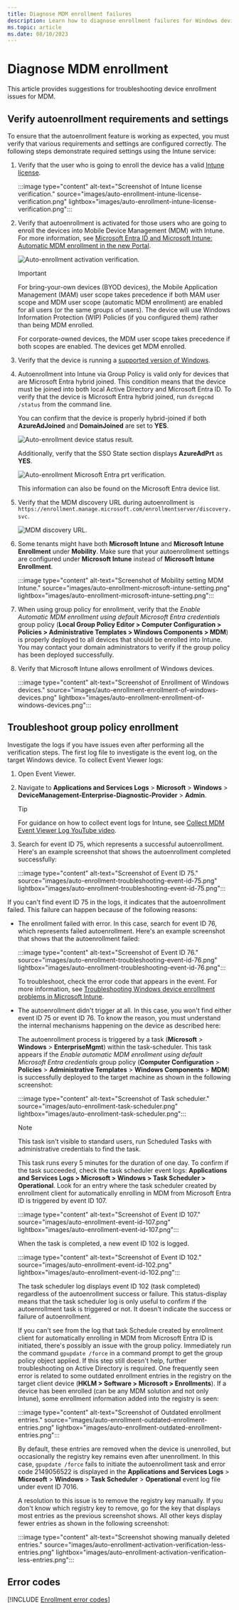 ```yaml
---
title: Diagnose MDM enrollment failures
description: Learn how to diagnose enrollment failures for Windows devices
ms.topic: article
ms.date: 08/10/2023
---
```


# Diagnose MDM enrollment

This article provides suggestions for troubleshooting device enrollment issues for MDM.

## Verify autoenrollment requirements and settings

To ensure that the autoenrollment feature is working as expected, you must verify that various requirements and settings are configured correctly. The following steps demonstrate required settings using the Intune service:

1. Verify that the user who is going to enroll the device has a valid [Intune license](/mem/intune/fundamentals/licenses).

   :::image type="content" alt-text="Screenshot of Intune license verification." source="images/auto-enrollment-intune-license-verification.png" lightbox="images/auto-enrollment-intune-license-verification.png":::

1. Verify that autoenrollment is activated for those users who are going to enroll the devices into Mobile Device Management (MDM) with Intune. For more information, see [Microsoft Entra ID and Microsoft Intune: Automatic MDM enrollment in the new Portal](./azure-ad-and-microsoft-intune-automatic-mdm-enrollment-in-the-new-portal.md).

    ![Auto-enrollment activation verification.](images/auto-enrollment-activation-verification.png)

    > [!IMPORTANT]
    > For bring-your-own devices (BYOD devices), the Mobile Application Management (MAM) user scope takes precedence if both MAM user scope and MDM user scope (automatic MDM enrollment) are enabled for all users (or the same groups of users). The device will use Windows Information Protection (WIP) Policies (if you configured them) rather than being MDM enrolled.
    >
    > For corporate-owned devices, the MDM user scope takes precedence if both scopes are enabled. The devices get MDM enrolled.

1. Verify that the device is running a [supported version of Windows](/windows/release-health/supported-versions-windows-client).

1. Autoenrollment into Intune via Group Policy is valid only for devices that are Microsoft Entra hybrid joined. This condition means that the device must be joined into both local Active Directory and Microsoft Entra ID. To verify that the device is Microsoft Entra hybrid joined, run `dsregcmd /status` from the command line.

    You can confirm that the device is properly hybrid-joined if both **AzureAdJoined** and **DomainJoined** are set to **YES**.

    ![Auto-enrollment device status result.](images/auto-enrollment-device-status-result.png)

    Additionally, verify that the SSO State section displays **AzureAdPrt** as **YES**.

    ![Auto-enrollment Microsoft Entra prt verification.](images/auto-enrollment-azureadprt-verification.png)

    This information can also be found on the Microsoft Entra device list.

1. Verify that the MDM discovery URL during autoenrollment is `https://enrollment.manage.microsoft.com/enrollmentserver/discovery.svc`.

    ![MDM discovery URL.](images/auto-enrollment-mdm-discovery-url.png)

1. Some tenants might have both **Microsoft Intune** and **Microsoft Intune Enrollment** under **Mobility**. Make sure that your autoenrollment settings are configured under **Microsoft Intune** instead of **Microsoft Intune Enrollment**.

   :::image type="content" alt-text="Screenshot of Mobility setting MDM Intune." source="images/auto-enrollment-microsoft-intune-setting.png" lightbox="images/auto-enrollment-microsoft-intune-setting.png":::

1. When using group policy for enrollment, verify that the *Enable Automatic MDM enrollment using default Microsoft Entra credentials* group policy (**Local Group Policy Editor > Computer Configuration > Policies > Administrative Templates > Windows Components > MDM**) is properly deployed to all devices that should be enrolled into Intune. You may contact your domain administrators to verify if the group policy has been deployed successfully.

1. Verify that Microsoft Intune allows enrollment of Windows devices.

   :::image type="content" alt-text="Screenshot of Enrollment of Windows devices." source="images/auto-enrollment-enrollment-of-windows-devices.png" lightbox="images/auto-enrollment-enrollment-of-windows-devices.png":::

## Troubleshoot group policy enrollment

Investigate the logs if you have issues even after performing all the verification steps. The first log file to investigate is the event log, on the target Windows device. To collect Event Viewer logs:

1. Open Event Viewer.

1. Navigate to **Applications and Services Logs** > **Microsoft** > **Windows** > **DeviceManagement-Enterprise-Diagnostic-Provider** > **Admin**.

    > [!TIP]
    > For guidance on how to collect event logs for Intune, see [Collect MDM Event Viewer Log YouTube video](https://www.youtube.com/watch?v=U_oCe2RmQEc).

1. Search for event ID 75, which represents a successful autoenrollment. Here's an example screenshot that shows the autoenrollment completed successfully:

   :::image type="content" alt-text="Screenshot of Event ID 75." source="images/auto-enrollment-troubleshooting-event-id-75.png"  lightbox="images/auto-enrollment-troubleshooting-event-id-75.png":::

If you can't find event ID 75 in the logs, it indicates that the autoenrollment failed. This failure can happen because of the following reasons:

- The enrollment failed with error. In this case, search for event ID 76, which represents failed autoenrollment. Here's an example screenshot that shows that the autoenrollment failed:

   :::image type="content" alt-text="Screenshot of Event ID 76." source="images/auto-enrollment-troubleshooting-event-id-76.png" lightbox="images/auto-enrollment-troubleshooting-event-id-76.png":::

   To troubleshoot, check the error code that appears in the event. For more information, see [Troubleshooting Windows device enrollment problems in Microsoft Intune](/troubleshoot/mem/intune/troubleshoot-windows-enrollment-errors).

- The autoenrollment didn't trigger at all. In this case, you won't find either event ID 75 or event ID 76. To know the reason, you must understand the internal mechanisms happening on the device as described here:

   The autoenrollment process is triggered by a task (**Microsoft** > **Windows** > **EnterpriseMgmt**) within the task-scheduler. This task appears if the *Enable automatic MDM enrollment using default Microsoft Entra credentials* group policy (**Computer Configuration** > **Policies** > **Administrative Templates** > **Windows Components** > **MDM**) is successfully deployed to the target machine as shown in the following screenshot:

   :::image type="content" alt-text="Screenshot of Task scheduler." source="images/auto-enrollment-task-scheduler.png" lightbox="images/auto-enrollment-task-scheduler.png":::

   > [!NOTE]
   > This task isn't visible to standard users, run Scheduled Tasks with administrative credentials to find the task.

   This task runs every 5 minutes for the duration of one day. To confirm if the task succeeded, check the task scheduler event logs: **Applications and Services Logs > Microsoft > Windows > Task Scheduler > Operational**. Look for an entry where the task scheduler created by enrollment client for automatically enrolling in MDM from Microsoft Entra ID is triggered by event ID 107.

   :::image type="content" alt-text="Screenshot of Event ID 107." source="images/auto-enrollment-event-id-107.png" lightbox="images/auto-enrollment-event-id-107.png":::

   When the task is completed, a new event ID 102 is logged.

   :::image type="content" alt-text="Screenshot of Event ID 102." source="images/auto-enrollment-event-id-102.png" lightbox="images/auto-enrollment-event-id-102.png":::

   The task scheduler log displays event ID 102 (task completed) regardless of the autoenrollment success or failure. This status-display means that the task scheduler log is only useful to confirm if the autoenrollment task is triggered or not. It doesn't indicate the success or failure of autoenrollment.

   If you can't see from the log that task Schedule created by enrollment client for automatically enrolling in MDM from Microsoft Entra ID is initiated, there's possibly an issue with the group policy. Immediately run the command `gpupdate /force` in a command prompt to get the group policy object applied. If this step still doesn't help, further troubleshooting on Active Directory is required.
   One frequently seen error is related to some outdated enrollment entries in the registry on the target client device (**HKLM > Software > Microsoft > Enrollments**). If a device has been enrolled (can be any MDM solution and not only Intune), some enrollment information added into the registry is seen:

   :::image type="content" alt-text="Screenshot of Outdated enrollment entries." source="images/auto-enrollment-outdated-enrollment-entries.png" lightbox="images/auto-enrollment-outdated-enrollment-entries.png":::

   By default, these entries are removed when the device is unenrolled, but occasionally the registry key remains even after unenrollment. In this case, `gpupdate /force` fails to initiate the autoenrollment task and error code 2149056522 is displayed in the **Applications and Services Logs** > **Microsoft** > **Windows** > **Task Scheduler** > **Operational** event log file under event ID 7016.

   A resolution to this issue is to remove the registry key manually. If you don't know which registry key to remove, go for the key that displays most entries as the previous screenshot shows. All other keys display fewer entries as shown in the following screenshot:

   :::image type="content" alt-text="Screenshot showing manually deleted entries." source="images/auto-enrollment-activation-verification-less-entries.png" lightbox="images/auto-enrollment-activation-verification-less-entries.png":::

## Error codes

[!INCLUDE [Enrollment error codes](includes/mdm-enrollment-error-codes.md)]
